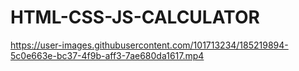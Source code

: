 # HTML-CSS-JS-CALCULATOR

https://user-images.githubusercontent.com/101713234/185219894-5c0e663e-bc37-4f9b-aff3-7ae680da1617.mp4

